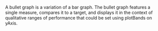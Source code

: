 A bullet graph is a variation of a bar graph. The bullet graph features
a single measure, compares it to a target, and displays it in the context
of qualitative ranges of performance that could be set using
plotBands on yAxis.